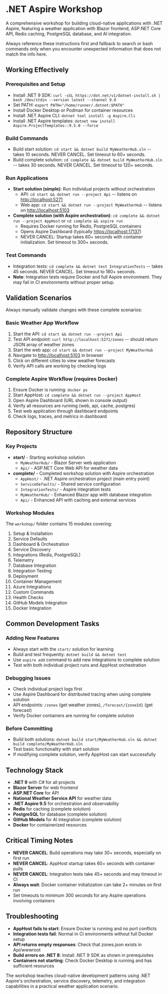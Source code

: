# .NET Aspire Workshop

A comprehensive workshop for building cloud-native applications with .NET Aspire, featuring a weather application with Blazor frontend, ASP.NET Core API, Redis caching, PostgreSQL database, and AI integration.

Always reference these instructions first and fallback to search or bash commands only when you encounter unexpected information that does not match the info here.

## Working Effectively

### Prerequisites and Setup

- Install .NET 9 SDK: `curl -sSL https://dot.net/v1/dotnet-install.sh | bash /dev/stdin --version latest --channel 9.0`
- Set PATH: `export PATH="/home/runner/.dotnet:$PATH"`
- Install Docker Desktop or Podman for container resources
- Install .NET Aspire CLI: `dotnet tool install -g Aspire.Cli`
- Install .NET Aspire templates: `dotnet new install Aspire.ProjectTemplates::9.5.0 --force`

### Build Commands

- Build start solution: `cd start && dotnet build MyWeatherHub.sln` -- takes 10 seconds. NEVER CANCEL. Set timeout to 60+ seconds.
- Build complete solution: `cd complete && dotnet build MyWeatherHub.sln` -- takes 30 seconds. NEVER CANCEL. Set timeout to 120+ seconds.

### Run Applications

- **Start solution (simple)**: Run individual projects without orchestration
  - API: `cd start && dotnet run --project Api` -- listens on <http://localhost:5271>
  - Web app: `cd start && dotnet run --project MyWeatherHub` -- listens on <http://localhost:5103>
- **Complete solution (with Aspire orchestration)**: `cd complete && dotnet run --project AppHost` or `cd complete && aspire run`
  - Requires Docker running for Redis, PostgreSQL containers
  - Opens Aspire Dashboard (typically <https://localhost:17137>)
  - NEVER CANCEL: Startup takes 60+ seconds with container initialization. Set timeout to 300+ seconds.

### Test Commands

- Integration tests: `cd complete && dotnet test IntegrationTests` -- takes 45 seconds. NEVER CANCEL. Set timeout to 180+ seconds.
- **Note**: Integration tests require Docker and full Aspire environment. They may fail in CI environments without proper setup.

## Validation Scenarios

Always manually validate changes with these complete scenarios:

### Basic Weather App Workflow

1. Start the API: `cd start && dotnet run --project Api`
2. Test API endpoint: `curl http://localhost:5271/zones` -- should return JSON array of weather zones
3. Start the web app: `cd start && dotnet run --project MyWeatherHub`
4. Navigate to <http://localhost:5103> in browser
5. Click on different cities to view weather forecasts
6. Verify API calls are working by checking logs

### Complete Aspire Workflow (requires Docker)

1. Ensure Docker is running: `docker ps`
2. Start AppHost: `cd complete && dotnet run --project AppHost`
3. Open Aspire Dashboard (URL shown in console output)
4. Verify all resources are running (web, api, cache, postgres)
5. Test web application through dashboard endpoints
6. Check logs, traces, and metrics in dashboard

## Repository Structure

### Key Projects

- **start/** - Starting workshop solution
  - `MyWeatherHub/` - Blazor Server web application
  - `Api/` - ASP.NET Core Web API for weather data
- **complete/** - Completed workshop solution with Aspire orchestration
  - `AppHost/` - .NET Aspire orchestration project (main entry point)
  - `ServiceDefaults/` - Shared service configuration
  - `IntegrationTests/` - Aspire integration tests
  - `MyWeatherHub/` - Enhanced Blazor app with database integration
  - `Api/` - Enhanced API with caching and external services

### Workshop Modules

The `workshop/` folder contains 15 modules covering:

1. Setup & Installation
2. Service Defaults  
3. Dashboard & Orchestration
4. Service Discovery
5. Integrations (Redis, PostgreSQL)
6. Telemetry
7. Database Integration
8. Integration Testing
9. Deployment
10. Container Management
11. Azure Integrations
12. Custom Commands
13. Health Checks
14. GitHub Models Integration
15. Docker Integration

## Common Development Tasks

### Adding New Features

- Always start with the `start/` solution for learning
- Build and test frequently: `dotnet build && dotnet test`
- Use `aspire add` command to add new integrations to complete solution
- Test with both individual project runs and AppHost orchestration

### Debugging Issues

- Check individual project logs first
- Use Aspire Dashboard for distributed tracing when using complete solution
- API endpoints: `/zones` (get weather zones), `/forecast/{zoneId}` (get forecast)
- Verify Docker containers are running for complete solution

### Before Committing

- Build both solutions: `dotnet build start/MyWeatherHub.sln && dotnet build complete/MyWeatherHub.sln`
- Test basic functionality with start solution
- If modifying complete solution, verify AppHost can start successfully

## Technology Stack

- **.NET 9** with C# for all projects
- **Blazor Server** for web frontend
- **ASP.NET Core** for API
- **National Weather Service API** for weather data
- **.NET Aspire 9.5** for orchestration and observability
- **Redis** for caching (complete solution)
- **PostgreSQL** for database (complete solution)
- **GitHub Models** for AI integration (complete solution)
- **Docker** for containerized resources

## Critical Timing Notes

- **NEVER CANCEL**: Build operations may take 30+ seconds, especially on first run
- **NEVER CANCEL**: AppHost startup takes 60+ seconds with container pulls
- **NEVER CANCEL**: Integration tests take 45+ seconds and may timeout in CI
- **Always wait**: Docker container initialization can take 2+ minutes on first run
- Set timeouts to minimum 300 seconds for any Aspire operations involving containers

## Troubleshooting

- **AppHost fails to start**: Ensure Docker is running and no port conflicts
- **Integration tests fail**: Normal in CI environments without full Docker setup
- **API returns empty responses**: Check that zones.json exists in Api/wwwroot
- **Build errors on .NET 8**: Install .NET 9 SDK as shown in prerequisites
- **Containers not starting**: Check Docker Desktop is running and has sufficient resources

The workshop teaches cloud-native development patterns using .NET Aspire's orchestration, service discovery, telemetry, and integration capabilities in a practical weather application scenario.
